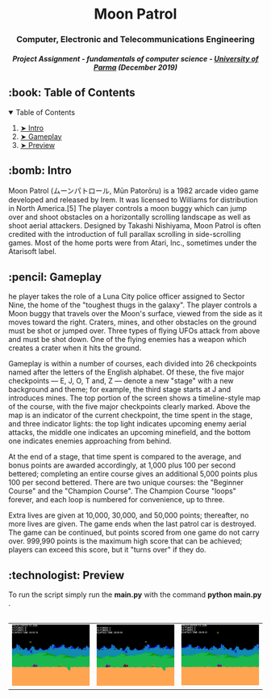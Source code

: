 <h1 align="center">
Moon Patrol</h1>
<h3 align="center"> Computer, Electronic and Telecommunications Engineering </h3>
<h5 align="center"> Project Assignment - fundamentals of computer science - <a href="https://www.unipr.it">University of Parma</a> (December 2019) </h5>
</hr>
  <h2 id="table-of-contents"> :book: Table of Contents</h2>
<details open="open">
  <summary>Table of Contents</summary>
  <ol>
    <li><a href="#intro"> ➤ Intro</a></li>
    <li><a href="#rules"> ➤ Gameplay</a></li>
    <li><a href="#solve"> ➤ Preview</a></li>
  </ol>
</details>
<h2 id="intro"> :bomb: Intro</h2>
Moon Patrol (ムーンパトロール, Mūn Patorōru) is a 1982 arcade video game developed and released by Irem. It was licensed to Williams for distribution in North America.[5] The player controls a moon buggy which can jump over and shoot obstacles on a horizontally scrolling landscape as well as shoot aerial attackers. Designed by Takashi Nishiyama, Moon Patrol is often credited with the introduction of full parallax scrolling in side-scrolling games. Most of the home ports were from Atari, Inc., sometimes under the Atarisoft label. 

<h2 id="rules"> :pencil: Gameplay</h2>
he player takes the role of a Luna City police officer assigned to Sector Nine, the home of the "toughest thugs in the galaxy". The player controls a Moon buggy that travels over the Moon's surface, viewed from the side as it moves toward the right. Craters, mines, and other obstacles on the ground must be shot or jumped over. Three types of flying UFOs attack from above and must be shot down. One of the flying enemies has a weapon which creates a crater when it hits the ground.

Gameplay is within a number of courses, each divided into 26 checkpoints named after the letters of the English alphabet. Of these, the five major checkpoints — E, J, O, T and, Z — denote a new "stage" with a new background and theme; for example, the third stage starts at J and introduces mines. The top portion of the screen shows a timeline-style map of the course, with the five major checkpoints clearly marked. Above the map is an indicator of the current checkpoint, the time spent in the stage, and three indicator lights: the top light indicates upcoming enemy aerial attacks, the middle one indicates an upcoming minefield, and the bottom one indicates enemies approaching from behind.

At the end of a stage, that time spent is compared to the average, and bonus points are awarded accordingly, at 1,000 plus 100 per second bettered; completing an entire course gives an additional 5,000 points plus 100 per second bettered. There are two unique courses: the "Beginner Course" and the "Champion Course". The Champion Course "loops" forever, and each loop is numbered for convenience, up to three.

Extra lives are given at 10,000, 30,000, and 50,000 points; thereafter, no more lives are given. The game ends when the last patrol car is destroyed. The game can be continued, but points scored from one game do not carry over. 999,990 points is the maximum high score that can be achieved; players can exceed this score, but it "turns over" if they do.

<h2 id="preview"> :technologist: Preview</h2>
To run the script simply run the <b>main.py</b> with the command <b>python main.py</b> .
<br />
<br />

| | | |
|:-------------------------:|:-------------------------:|:-------------------------:|
|<img src="preview/1.png " alt="Network Image"> |  <img src="preview/2.png" alt="Network Image"> |<img src="preview/3.png" alt="Network Image">|
